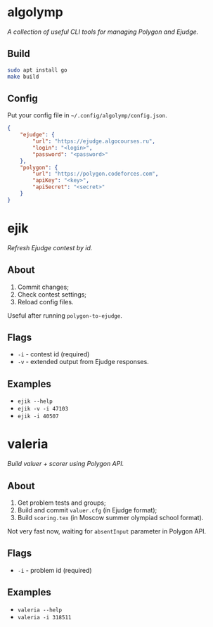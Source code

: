 # algolymp
*A collection of useful CLI tools for managing Polygon and Ejudge.*

## Build
```bash
sudo apt install go
make build
```

## Config

Put your config file in `~/.config/algolymp/config.json`.

```json
{
	"ejudge": {
		"url": "https://ejudge.algocourses.ru",
		"login": "<login>",
		"password": "<password>"
	},
	"polygon": {
		"url": "https://polygon.codeforces.com",
		"apiKey": "<key>",
		"apiSecret": "<secret>"
	}
}
```

# ejik
*Refresh Ejudge contest by id.*

## About

1. Commit changes;
2. Check contest settings;
3. Reload config files.

Useful after running `polygon-to-ejudge`.

## Flags
- `-i` - contest id (required)
- `-v` - extended output from Ejudge responses.

## Examples
* `ejik --help`
* `ejik -v -i 47103`
* `ejik -i 40507`

# valeria
*Build valuer + scorer using Polygon API.*

## About

1. Get problem tests and groups;
2. Build and commit `valuer.cfg` (in Ejudge format);
3. Build `scoring.tex` (in Moscow summer olympiad school format).

Not very fast now, waiting for `absentInput` parameter in Polygon API.

## Flags
- `-i` - problem id (required)

## Examples
* `valeria --help`
* `valeria -i 318511`
